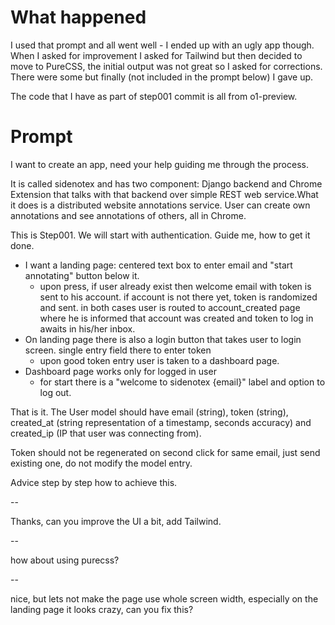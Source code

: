 # What happened 
I used that prompt and all went well - I ended up with an ugly app though. When I asked for improvement I asked for Tailwind but then decided to move to PureCSS, the initial output was not great so I asked for corrections. There were some but finally (not included in the prompt below) I gave up. 

The code that I have as part of step001 commit is all from o1-preview.

# Prompt

I want to create an app, need your help guiding me through the process.

It is called sidenotex and has two component: Django backend and Chrome Extension that talks with that backend over simple REST web service.What it does is a distributed website annotations service. User can create own annotations and see annotations of others, all in Chrome. 

This is Step001. We will start with authentication. Guide me, how to get it done. 

+ I want a landing page: centered text box to enter email and "start annotating" button below it. 
    + upon press, if user already exist then welcome email with token is sent to his account. if account is not there yet, token is randomized and sent. in both cases user is routed to account_created page where he is informed that account was created and token to log in awaits in his/her inbox.
+ On landing page there is also a login button that takes user to login screen. single entry field there to enter token
    + upon good token entry user is taken to a dashboard page.
+ Dashboard page works only for logged in user
    + for start there is a "welcome to sidenotex {email}" label and option to log out.

That is it. The User model should have email (string), token (string), created_at (string representation of a timestamp, seconds accuracy) and created_ip (IP that user was connecting from). 

Token should not be regenerated on second click for same email, just send existing one, do not modify the model entry. 

Advice step by step how to achieve this.

--

Thanks, can you improve the UI a bit, add Tailwind.

-- 

how about using purecss? 

--

nice, but lets not make the page use whole screen width, especially on the landing page it looks crazy, can you fix this? 